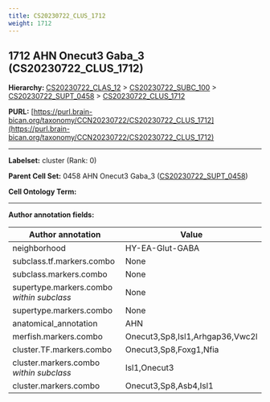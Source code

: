 ```yaml
---
title: CS20230722_CLUS_1712
weight: 1712
---
```

## 1712 AHN Onecut3 Gaba_3 (CS20230722_CLUS_1712)
<b>Hierarchy: </b>
[CS20230722_CLAS_12](../CS20230722_CLAS_12) >
[CS20230722_SUBC_100](../CS20230722_SUBC_100) >
[CS20230722_SUPT_0458](../CS20230722_SUPT_0458) >
[CS20230722_CLUS_1712](../CS20230722_CLUS_1712)

**PURL:** [https://purl.brain-bican.org/taxonomy/CCN20230722/CS20230722_CLUS_1712](https://purl.brain-bican.org/taxonomy/CCN20230722/CS20230722_CLUS_1712)

---


**Labelset:** cluster (Rank: 0)

**Parent Cell Set:** 0458 AHN Onecut3 Gaba_3 ([CS20230722_SUPT_0458](../CS20230722_SUPT_0458))



**Cell Ontology Term:** 

[MARKER GENES.]: #


---

[TRANSFERRED ANNOTATIONS.]: #


[AUTHOR ANNOTATION FIELDS.]: #


**Author annotation fields:**

| Author annotation | Value |
|-------------------|-------|
|neighborhood|HY-EA-Glut-GABA|
|subclass.tf.markers.combo|None|
|subclass.markers.combo|None|
|supertype.markers.combo _within subclass_|None|
|supertype.markers.combo|None|
|anatomical_annotation|AHN|
|merfish.markers.combo|Onecut3,Sp8,Isl1,Arhgap36,Vwc2l|
|cluster.TF.markers.combo|Onecut3,Sp8,Foxg1,Nfia|
|cluster.markers.combo _within subclass_|Isl1,Onecut3|
|cluster.markers.combo|Onecut3,Sp8,Asb4,Isl1|
